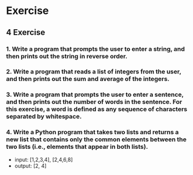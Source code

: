 # Exercise
## 4 Exercise

### 1. Write a program that prompts the user to enter a string, and then prints out the string in reverse order.

### 2. Write a program that reads a list of integers from the user, and then prints out the sum and average of the integers.

### 3. Write a program that prompts the user to enter a sentence, and then prints out the number of words in the sentence. For this exercise, a word is defined as any sequence of characters separated by whitespace.

### 4. Write a Python program that takes two lists and returns a new list that contains only the common elements between the two lists (i.e., elements that appear in both lists).
* input: [1,2,3,4], [2,4,6,8]
* output: [2, 4]
